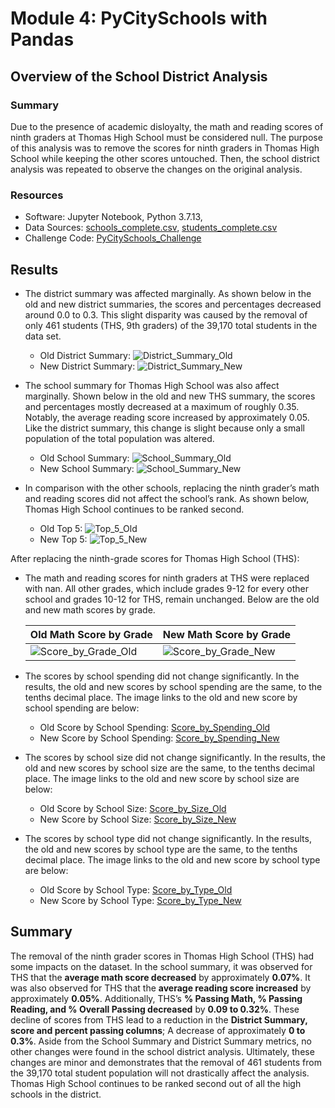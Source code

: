 # Module 4: PyCitySchools with Pandas

## Overview of the School District Analysis

### Summary
Due to the presence of academic disloyalty, the math and reading scores of ninth graders at Thomas High School must be considered null. The purpose of this analysis was to remove the scores for ninth graders in Thomas High School while keeping the other scores untouched. Then, the school district analysis was repeated to observe the changes on the original analysis.  

### Resources
* Software: Jupyter Notebook, Python 3.7.13,
* Data Sources: [schools_complete.csv](https://github.com/daniel-sh-au/UofT_DataBC_Module04_school-district-analysis/blob/main/Resources/schools_complete.csv), [students_complete.csv](https://github.com/daniel-sh-au/UofT_DataBC_Module04_school-district-analysis/blob/main/Resources/students_complete.csv)
* Challenge Code: [PyCitySchools_Challenge](https://github.com/daniel-sh-au/UofT_DataBC_Module04_school-district-analysis/blob/main/PyCitySchools_Challenge.ipynb)

## Results
* The district summary was affected marginally. As shown below in the old and new district summaries, the scores and percentages decreased around 0.0 to 0.3. This slight disparity was caused by the removal of only 461 students (THS, 9th graders) of the 39,170 total students in the data set. 
  * Old District Summary: ![District_Summary_Old](https://github.com/daniel-sh-au/UofT_DataBC_Module04_school-district-analysis/blob/main/Resources/results_district_sum_old.PNG)
  * New District Summary: ![District_Summary_New](https://github.com/daniel-sh-au/UofT_DataBC_Module04_school-district-analysis/blob/main/Resources/results_district_sum_new.PNG)

* The school summary for Thomas High School was also affect marginally. Shown below in the old and new THS summary, the scores and percentages mostly decreased at a maximum of roughly 0.35. Notably, the average reading score increased by approximately 0.05. Like the district summary, this change is slight because only a small population of the total population was altered. 
  * Old School Summary: ![School_Summary_Old](https://github.com/daniel-sh-au/UofT_DataBC_Module04_school-district-analysis/blob/main/Resources/results_school_sum_old.PNG)
  * New School Summary: ![School_Summary_New](https://github.com/daniel-sh-au/UofT_DataBC_Module04_school-district-analysis/blob/main/Resources/results_school_sum_new.PNG)

* In comparison with the other schools, replacing the ninth grader’s math and reading scores did not affect the school’s rank. As shown below, Thomas High School continues to be ranked second. 
  * Old Top 5: ![Top_5_Old](https://github.com/daniel-sh-au/UofT_DataBC_Module04_school-district-analysis/blob/main/Resources/results_top5_old.PNG)
  * New Top 5: ![Top_5_New](https://github.com/daniel-sh-au/UofT_DataBC_Module04_school-district-analysis/blob/main/Resources/results_top5_new.PNG)

After replacing the ninth-grade scores for Thomas High School (THS):
* The math and reading scores for ninth graders at THS were replaced with nan. All other grades, which include grades 9-12 for every other school and grades 10-12 for THS, remain unchanged. Below are the old and new math scores by grade. 

  | Old Math Score by Grade | New Math Score by Grade |
  | ----------------------- | ----------------------- |
  | ![Score_by_Grade_Old](https://github.com/daniel-sh-au/UofT_DataBC_Module04_school-district-analysis/blob/main/Resources/results_score_by_grade_old.PNG)| ![Score_by_Grade_New](https://github.com/daniel-sh-au/UofT_DataBC_Module04_school-district-analysis/blob/main/Resources/results_score_by_grade_new.PNG) |

* The scores by school spending did not change significantly. In the results, the old and new scores by school spending are the same, to the tenths decimal place. The image links to the old and new score by school spending are below: 
  * Old Score by School Spending: [Score_by_Spending_Old](https://github.com/daniel-sh-au/UofT_DataBC_Module04_school-district-analysis/blob/main/Resources/results_score_by_spending_old.PNG)
  * New Score by School Spending: [Score_by_Spending_New](https://github.com/daniel-sh-au/UofT_DataBC_Module04_school-district-analysis/blob/main/Resources/results_score_by_spending_new.PNG)

* The scores by school size did not change significantly. In the results, the old and new scores by school size are the same, to the tenths decimal place. The image links to the old and new score by school size are below: 
  * Old Score by School Size: [Score_by_Size_Old](https://github.com/daniel-sh-au/UofT_DataBC_Module04_school-district-analysis/blob/main/Resources/results_score_by_size_old.PNG)
  * New Score by School Size: [Score_by_Size_New](https://github.com/daniel-sh-au/UofT_DataBC_Module04_school-district-analysis/blob/main/Resources/results_score_by_size_new.PNG)

* The scores by school type did not change significantly. In the results, the old and new scores by school type are the same, to the tenths decimal place. The image links to the old and new score by school type are below: 
  * Old Score by School Type: [Score_by_Type_Old](https://github.com/daniel-sh-au/UofT_DataBC_Module04_school-district-analysis/blob/main/Resources/results_score_by_type_old.PNG)
  * New Score by School Type: [Score_by_Type_New](https://github.com/daniel-sh-au/UofT_DataBC_Module04_school-district-analysis/blob/main/Resources/results_score_by_type_new.PNG)

## Summary
The removal of the ninth grader scores in Thomas High School (THS) had some impacts on the dataset. In the school summary, it was observed for THS that the **average math score decreased** by approximately **0.07%**. It was also observed for THS that the **average reading score increased** by approximately **0.05%**. Additionally, THS’s **% Passing Math, % Passing Reading, and % Overall Passing decreased** by **0.09 to 0.32%**. These decline of scores from THS lead to a reduction in the **District Summary, score and percent passing columns**; A decrease of approximately **0 to 0.3%**. Aside from the School Summary and District Summary metrics, no other changes were found in the school district analysis. Ultimately, these changes are minor and demonstrates that the removal of 461 students from the 39,170 total student population will not drastically affect the analysis. Thomas High School continues to be ranked second out of all the high schools in the district. 
